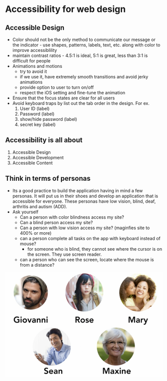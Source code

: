 # Accessibility for web design

## Accessible Design
- Color should not be the only method to communicate our message or the indicator - use shapes, patterns, labels, text, etc. along with color to improve accessiblility
- maintain contrast ratios - 4.5:1 is ideal, 5:1 is great, less than 3:1 is difficult for people
- Animations and motions 
    - try to avoid it
    - if we use it, have extremely smooth transitions and avoid jerky animations
    - provide option to user to turn on/off
    - respect the iOS setting and fine-tune the animation
- Ensure that the focus states are clear for all users
- Avoid keyboard traps by list out the tab order in the design.  For ex.
    1. User ID (label)
    1. Password (label)
    1. show/hide password (label)
    1. secret key (label)






## Accessibility is all about
1. Accessible Design
1. Accessible Development
1. Accessible Content

## Think in terms of personas
- Its a good practice to build the application having in mind a few personas. It will put us in their shoes and develop an application that is accessible for everyone.  These personas have low vision, blind, deaf, arthritis and autism (ADD).
- Ask yourself
    - Can a person with color blindness access my site?
    - Can a blind person access my site?
    - Can a person with low vision access my site? (maginfies site to 400% or more)
    - can a person complete all tasks on the app with keyboard instead of mouse?
        - for someone who is blind, they cannot see where the cursor is on the screen.  They use screen reader.
    - can a person who can see the screen, locate where the mouse is from a distance?

![alt text](personas.png)